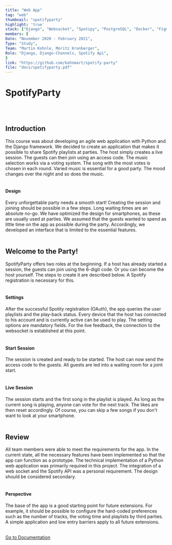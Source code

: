 ```yaml
---
title: "Web App"
tag: "web"
thumbnail: "spotifyparty"
highlight: 'true'
stack: ["Django", "Websocket", "Spotipy", "PostgreSQL", "Docker", "Figma"]
members: {
Date: "November 2020 - February 2021",    
Type: "Study",
Team: "Martin Kohnle, Moritz Kronberger",
Role: "Django, Django-Channels, Spotify Api",
}
link: "https://github.com/kohnmart/spotify-party"
file: "docs/spotifyparty.pdf"
---
```


# SpotifyParty

<tech-stack :stack="stack"></tech-stack>

<team :members="members" :link="link" :doc="file"></team>

<br /> <br />

<image-loader height="large_wide" image="dev/spotifyparty/title"></image-loader>

## Introduction

This course was about developing an agile web application with Python and the Django framework. We decided to create an application that makes it possible to share Spotify playlists at parties. The host simply creates a live session. The guests can then join using an access code. The music selection works via a voting system. The song with the most votes is chosen in each round. Varied music is essential for a good party. The mood changes over the night and so does the music. <br /> <br />

#### Design

Every unforgettable party needs a smooth start! Creating the session and joining should be possible in a few steps. Long waiting times are an absolute no-go.
We have optimized the design for smartphones, as these are usually used at parties.
We assumed that the guests wanted to spend as little time on the app as possible during the party. Accordingly, we developed an interface that is limited to the essential features.<br /> <br />

## Welcome to the Party! <br />

SpotifyParty offers two roles at the beginning. If a host has already started a session, the guests can join using the 6-digit code.
Or you can become the host yourself. The steps to create it are described below.
A Spotify registration is necessary for this. <br /> <br />

#### Settings <br />

After the successful Spotity registration (OAuth), the app queries the user playlists and the play-back status.
Every device that the host has connected to his account and
is currently active can be used to play. The setting options are mandatory fields.
For the live feedback, the connection to the websocket is established at this point.
<br /> <br />

<image-loader height="small_portrait" image="dev/spotifyparty/first"></image-loader>

#### Start Session <br />

The session is created and ready to be started. The host can now send the access code to the guests. All guests are led into a waiting room for a joint start.
<br /> <br />

#### Live Session <br />

The session starts and the first song in the playlist is played. As long as the current song is playing,
anyone can vote for the next track. The likes are then reset accordingly.
Of course, you can skip a few songs if you don't want to look at your smartphone.
<br /> <br />

<image-loader height="small_portrait" image="dev/spotifyparty/second"></image-loader>

## Review <br />

All team members were able to meet the requirements for the app.
In the current state, all the necessary features have been implemented so that the app can function as a prototype.
The technical implementation of a Python web application was primarily required in this project. The integration of a web socket and the Spotify API was a personal requirement. The design should be considered secondary.
<br /> <br />

#### Perspective <br />

The base of the app is a good starting point for future extensions.
For example, it should be possible to configure the hard-coded preferences such as the number of tracks,
the voting time and playlists by third parties. A simple application and low entry barriers apply to all future extensions.
 <br />  <br />
 
[Go to Documentation](#top)